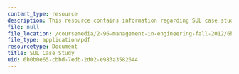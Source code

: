 ```yaml
---
content_type: resource
description: This resource contains information regarding SUL case study.
file: null
file_location: /coursemedia/2-96-management-in-engineering-fall-2012/6b0b0e65cbbd7edb2d02e983a3582644_MIT2_96F12_assn05.pdf
file_type: application/pdf
resourcetype: Document
title: SUL Case Study
uid: 6b0b0e65-cbbd-7edb-2d02-e983a3582644
---
```


